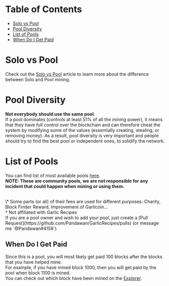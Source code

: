 # Table of Contents

- [Solo vs Pool](#solo-vs-pool)
- [Pool Diversity](#pool-diversity)
- [List of Pools](#list-of-pools)
- [When Do I Get Paid](#when-do-i-get-paid)

# Solo vs Pool

Check out the [Solo vs Pool](how-to-mine.html#solo-vs-pool) article to learn more about the difference between Solo and Pool mining.

# Pool Diversity

**Not everybody should use the same pool**.  
If a pool dominates (controls at least 51% of all the mining power), it means that they have full control over the blockchain and can therefore cheat the system by modifying some of the values (essentially creating, stealing, or removing money). As a result, pool diversity is very important and people should try to find the best pool or independent ones, to solidify the network.

# List of Pools

You can find list of most available pools [here](https://pools.garlicoin.fun/).  
**NOTE: These are community pools, we are not responsible for any incident that could happen when mining or using them.**

<br>
\* Some parts (or all) of their fees are used for different purposes: Charity, Block Finder Reward, Improvement of Garlicoin...
<br>
† Not affiliated with Garlic Recipes
<br>
If you are a pool owner and wish to add your pool, just create a [Pull Request](https://github.com/Pandawan/GarlicRecipes/pulls) (or message me `@Pandawan#4158`).

## When Do I Get Paid

Since this is a pool, you will most likely get paid 100 blocks after the blocks that you have helped mine.  
For example, if you have mined block 1000, then you will get paid by the pool when block 1100 is mined.  
You can check out which block have been mined on the [Explorer](https://insight.garli.co.in/).

